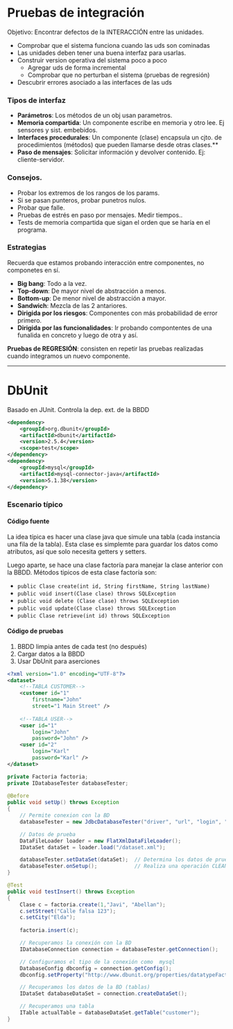 # Pruebas de integración

Objetivo:
Encontrar defectos de la INTERACCIÓN entre las unidades.
* Comprobar que el sistema funciona cuando las uds son cominadas
* Las unidades deben tener una buena interfaz para usarlas.
* Construir version operativa del sistema poco a poco
  * Agregar uds de forma incremental
  * Comprobar que no perturban el sistema (pruebas de regresión)
* Descubrir errores asociado a las interfaces de las uds

### Tipos de interfaz
* **Parámetros**: Los métodos de un obj usan parametros.
* **Memoria compartida**: Un componente escribe en memoria y otro lee.
Ej sensores y sist. embebidos.
* **Interfaces procedurales**: Un componente (clase) encapsula un cjto. de procedimientos (métodos) que
pueden llamarse desde otras clases.**
* **Paso de mensajes**: Solicitar información y devolver contenido. Ej: cliente-servidor.

### Consejos.
* Probar los extremos de los rangos de los params.
* Si se pasan punteros, probar punetros nulos.
* Probar que falle.
* Pruebas de estrés en paso por mensajes. Medir tiempos..
* Tests de memoria compartida que sigan el orden que se haría en el programa.

### Estrategias
Recuerda que estamos probando interacción entre componentes, no componetes en sí.

* **Big bang**: Todo a la vez.
* **Top-down**: De mayor nivel de abstracción a menos.
* **Bottom-up**: De menor nivel de abstracción a mayor.
* **Sandwich**: Mezcla de las 2 antariores.
* **Dirigida por los riesgos**: Componentes con más probabilidad de error primero.
* **Dirigida por las funcionalidades**: Ir probando compontentes de una funalida en concreto y luego de otra y así.

**Pruebas de REGRESIÓN**: consisten en repetir las pruebas realizadas cuando integramos un nuevo componente.

---

# DbUnit
Basado en JUnit. Controla la dep. ext. de la BBDD

```xml
<dependency>
    <groupId>org.dbunit</groupId>
    <artifactId>dbunit</artifactId>
    <version>2.5.4</version>
    <scope>test</scope>
</dependency>
<dependency> 
    <groupId>mysql</groupId> 
    <artifactId>mysql-connector-java</artifactId> 
    <version>5.1.38</version> 
</dependency>
```

### Escenario típico

#### Código fuente
La idea típica es hacer una clase java que simule una tabla (cada instancia una fila de la tabla).
Esta clase es simplemte para guardar los datos como atributos, así que solo necesita getters y setters.

Luego aparte, se hace una clase factoría para manejar la clase anterior con la BBDD.
Métodos tipicos de esta clase factoría son:
* `public Clase create(int id, String firstName, String lastName)`
* `public void insert(Clase clase) throws SQLException `
* `public void delete (Clase clase) throws SQLException`
* `public void update(Clase clase) throws SQLException`
* `public Clase retrieve(int id) throws SQLException`


#### Código de pruebas
1. BBDD limpia antes de cada test (no después)
2. Cargar datos a la BBDD
3. Usar DbUnit para aserciones

```xml
<?xml version="1.0" encoding="UTF-8"?>
<dataset>
	<!--TABLA CUSTOMER-->
	<customer id="1"
		firstname="John"
		street="1 Main Street" />
	
	<!--TABLA USER-->
	<user id="1"
		login="John"
		password="John" />
	<user id="2"
		login="Karl"
		password="Karl" />
</dataset>
```

```java
private Factoria factoria;
private IDatabaseTester databaseTester;
    
@Before
public void setUp() throws Exception
{
    // Permite conexion con la BD
    databaseTester = new JdbcDatabaseTester("driver", "url", "login", "pass");

    // Datos de prueba
    DataFileLoader loader = new FlatXmlDataFileLoader();
    IDataSet dataSet = loader.load("/dataset.xml");	 

    databaseTester.setDataSet(dataSet);  // Determina los datos de prueba
    databaseTester.onSetup();            // Realiza una operación CLEAN_INSERT (inserta en la BBDD el dataSet)
}

@Test
public void testInsert() throws Exception
{
    Clase c = factoria.create(1,"Javi", "Abellan");
    c.setStreet("Calle falsa 123");
    c.setCity("Elda");
            
    factoria.insert(c);

    // Recuperamos la conexión con la BD
    IDatabaseConnection connection = databaseTester.getConnection();

    // Configuramos el tipo de la conexión como  mysql
    DatabaseConfig dbconfig = connection.getConfig();
    dbconfig.setProperty("http://www.dbunit.org/properties/datatypeFactory", new MySqlDataTypeFactory());

    // Recuperamos los datos de la BD (tablas)
    IDataSet databaseDataSet = connection.createDataSet();

    // Recuperamos una tabla
    ITable actualTable = databaseDataSet.getTable("customer");    
}
```
